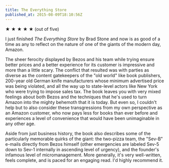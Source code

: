 ```yaml
---
title: The Everything Store
published_at: 2015-08-09T18:10:56Z
---
```


★ ★ ★ ★ ★ (out of five)

I just finished _The Everything Store_ by Brad Stone and now is as good of a
time as any to reflect on the nature of one of the giants of the modern day,
Amazon.

The sheer ferocity displayed by Bezos and his team while trying ensure better
prices and a better experience for its customer is impressive and more than a
little scary. The conflict that resulted was with parties as diverse as the
content gatekeepers of the "old world" like book publishers, 200-year old
German knife manufacturers whose minimum advertised price was being violated,
and all the way up to state-level actors like New York who were trying to
impose sales tax. The book leaves you with very mixed feelings about both Bezos
and the techniques that he's used to turn Amazon into the mighty behemoth that
it is today. But even so, I couldn't help but to also consider these
transgressions from my own perspective as an Amazon customer, who now pays less
for books than ever before and experiences a level of convenience that would
have been unimaginable in any other age.

Aside from just business history, the book also describes some of the
particularly memorable quirks of the giant: the two-pizza team, the "Sev-B"
e-mails directly from Bezos himself (other emergencies are labeled Sev-5 down
to Sev-1 internally in ascending level of urgency), and the founder's infamous
level of micromanagement. More generally, it's very well-written, feels
complete, and is paced for an engaging read. I'd highly recommend it.
